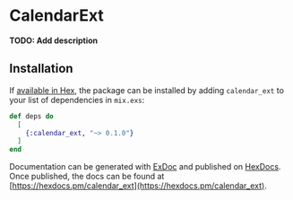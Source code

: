 # CalendarExt

**TODO: Add description**

## Installation

If [available in Hex](https://hex.pm/docs/publish), the package can be installed
by adding `calendar_ext` to your list of dependencies in `mix.exs`:

```elixir
def deps do
  [
    {:calendar_ext, "~> 0.1.0"}
  ]
end
```

Documentation can be generated with [ExDoc](https://github.com/elixir-lang/ex_doc)
and published on [HexDocs](https://hexdocs.pm). Once published, the docs can
be found at [https://hexdocs.pm/calendar_ext](https://hexdocs.pm/calendar_ext).

